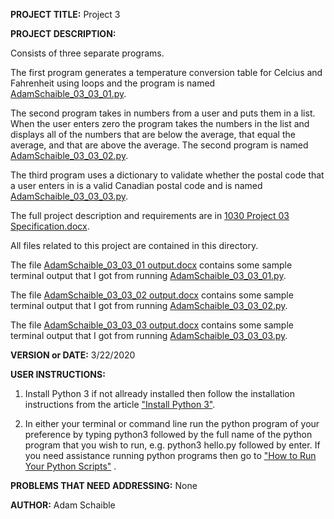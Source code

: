 **PROJECT TITLE:** Project 3

**PROJECT DESCRIPTION:**

Consists of three separate programs. 

The first program generates a temperature conversion table for Celcius and Fahrenheit using loops and the program is named [AdamSchaible_03_03_01.py](https://github.com/AdamSchaible/MSU_Denver/blob/master/CS%201030%20Computer%20Science%20Principles%20(Spring%202020)/Project%203/AdamSchaible_03_03_01.py).

The second program takes in numbers from a user and puts them in a list. When the user enters zero the program takes the numbers in the list and displays all of the numbers that are below the average, that equal the average, and that are above the average. The second program is named [AdamSchaible_03_03_02.py](https://github.com/AdamSchaible/MSU_Denver/blob/master/CS%201030%20Computer%20Science%20Principles%20(Spring%202020)/Project%203/AdamSchaible_03_03_02.py).

The third program uses a dictionary to validate whether the postal code that a user enters in is a valid Canadian postal code and is named [AdamSchaible_03_03_03.py](https://github.com/AdamSchaible/MSU_Denver/blob/master/CS%201030%20Computer%20Science%20Principles%20(Spring%202020)/Project%203/AdamSchaible_03_03_03.py).

The full project description and requirements are in [1030 Project 03 Specification.docx](https://github.com/AdamSchaible/MSU_Denver/blob/master/CS%201030%20Computer%20Science%20Principles%20(Spring%202020)/Project%203/1030%20Project%2003%20Specification.docx).

All files related to this project are contained in this directory.

The file [AdamSchaible_03_03_01 output.docx](https://github.com/AdamSchaible/MSU_Denver/blob/master/CS%201030%20Computer%20Science%20Principles%20(Spring%202020)/Project%203/AdamSchaible_03_03_01%20output.docx) contains some sample terminal output that I got from running [AdamSchaible_03_03_01.py](https://github.com/AdamSchaible/MSU_Denver/blob/master/CS%201030%20Computer%20Science%20Principles%20(Spring%202020)/Project%203/AdamSchaible_03_03_01.py).

The file [AdamSchaible_03_03_02 output.docx](https://github.com/AdamSchaible/MSU_Denver/blob/master/CS%201030%20Computer%20Science%20Principles%20(Spring%202020)/Project%203/AdamSchaible_03_03_02%20output.docx) contains some sample terminal output that I got from running [AdamSchaible_03_03_02.py](https://github.com/AdamSchaible/MSU_Denver/blob/master/CS%201030%20Computer%20Science%20Principles%20(Spring%202020)/Project%203/AdamSchaible_03_03_02.py). 

The file [AdamSchaible_03_03_03 output.docx](https://github.com/AdamSchaible/MSU_Denver/blob/master/CS%201030%20Computer%20Science%20Principles%20(Spring%202020)/Project%203/AdamSchaible_03_03_03%20output.docx) contains some sample terminal output that I got from running [AdamSchaible_03_03_03.py](https://github.com/AdamSchaible/MSU_Denver/blob/master/CS%201030%20Computer%20Science%20Principles%20(Spring%202020)/Project%203/AdamSchaible_03_03_03.py).

**VERSION or DATE:** 3/22/2020

**USER INSTRUCTIONS:** 
1) Install Python 3 if not allready installed then follow the installation instructions from the article ["Install Python 3"](https://installpython3.com/).

2) In either your terminal or command line run the python program of your preference by typing python3 followed by the full name of the python program that you wish to run, e.g. python3 hello.py followed by enter. If you need assistance running python programs then go to ["How to Run Your Python Scripts"](https://realpython.com/run-python-scripts/) .

**PROBLEMS THAT NEED ADDRESSING:** None

**AUTHOR:** Adam Schaible
